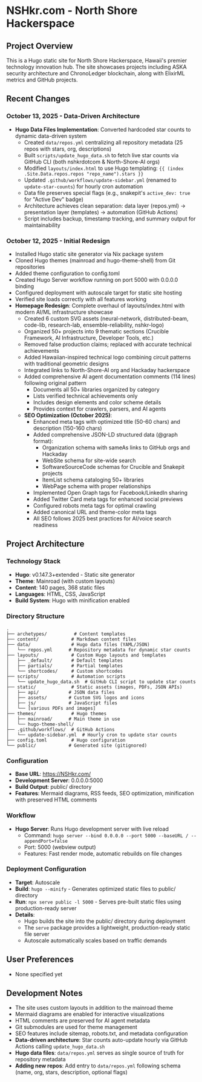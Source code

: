 # NSHkr.com - North Shore Hackerspace

## Project Overview
This is a Hugo static site for North Shore Hackerspace, Hawaii's premier technology innovation hub. The site showcases projects including ASKA security architecture and ChronoLedger blockchain, along with ElixirML metrics and GitHub projects.

## Recent Changes

### October 13, 2025 - Data-Driven Architecture
- **Hugo Data Files Implementation**: Converted hardcoded star counts to dynamic data-driven system
  - Created `data/repos.yml` centralizing all repository metadata (25 repos with stars, org, descriptions)
  - Built `scripts/update_hugo_data.sh` to fetch live star counts via GitHub CLI (both nshkrdotcom & North-Shore-AI orgs)
  - Modified `layouts/index.html` to use Hugo templating: `{{ (index .Site.Data.repos.repos "repo_name").stars }}`
  - Updated `.github/workflows/update-sidebar.yml` (renamed to `update-star-counts`) for hourly cron automation
  - Data file preserves special flags (e.g., snakepit's `active_dev: true` for "Active Dev" badge)
  - Architecture achieves clean separation: data layer (repos.yml) → presentation layer (templates) → automation (GitHub Actions)
  - Script includes backup, timestamp tracking, and summary output for maintainability

### October 12, 2025 - Initial Redesign
- Installed Hugo static site generator via Nix package system
- Cloned Hugo themes (mainroad and hugo-theme-shell) from Git repositories
- Added theme configuration to config.toml
- Created Hugo Server workflow running on port 5000 with 0.0.0.0 binding
- Configured deployment with autoscale target for static site hosting
- Verified site loads correctly with all features working
- **Homepage Redesign**: Complete overhaul of layouts/index.html with modern AI/ML infrastructure showcase
  - Created 6 custom SVG assets (neural-network, distributed-beam, code-lib, research-lab, ensemble-reliability, nshkr-logo)
  - Organized 50+ projects into 9 thematic sections (Crucible Framework, AI Infrastructure, Developer Tools, etc.)
  - Removed false production claims; replaced with accurate technical achievements
  - Added Hawaiian-inspired technical logo combining circuit patterns with traditional geometric designs
  - Integrated links to North-Shore-AI org and Hackaday hackerspace
  - Added comprehensive AI agent documentation comments (114 lines) following original pattern
    - Documents all 50+ libraries organized by category
    - Lists verified technical achievements only
    - Includes design elements and color scheme details
    - Provides context for crawlers, parsers, and AI agents
  - **SEO Optimization (October 2025)**:
    - Enhanced meta tags with optimized title (50-60 chars) and description (150-160 chars)
    - Added comprehensive JSON-LD structured data (@graph format):
      - Organization schema with sameAs links to GitHub orgs and Hackaday
      - WebSite schema for site-wide search
      - SoftwareSourceCode schemas for Crucible and Snakepit projects
      - ItemList schema cataloging 50+ libraries
      - WebPage schema with proper relationships
    - Implemented Open Graph tags for Facebook/LinkedIn sharing
    - Added Twitter Card meta tags for enhanced social previews
    - Configured robots meta tags for optimal crawling
    - Added canonical URL and theme-color meta tags
    - All SEO follows 2025 best practices for AI/voice search readiness

## Project Architecture

### Technology Stack
- **Hugo**: v0.147.3+extended - Static site generator
- **Theme**: Mainroad (with custom layouts)
- **Content**: 140 pages, 368 static files
- **Languages**: HTML, CSS, JavaScript
- **Build System**: Hugo with minification enabled

### Directory Structure
```
.
├── archetypes/          # Content templates
├── content/            # Markdown content files
├── data/               # Hugo data files (YAML/JSON)
│   └── repos.yml      # Repository metadata for dynamic star counts
├── layouts/            # Custom Hugo layouts and templates
│   ├── _default/       # Default templates
│   ├── partials/       # Partial templates
│   └── shortcodes/     # Custom shortcodes
├── scripts/            # Automation scripts
│   └── update_hugo_data.sh  # GitHub CLI script to update star counts
├── static/             # Static assets (images, PDFs, JSON APIs)
│   ├── api/           # JSON data files
│   ├── assets/        # Custom SVG logos and icons
│   ├── js/            # JavaScript files
│   └── [various PDFs and images]
├── themes/             # Hugo themes
│   ├── mainroad/      # Main theme in use
│   └── hugo-theme-shell/
├── .github/workflows/  # GitHub Actions
│   └── update-sidebar.yml  # Hourly cron to update star counts
├── config.toml         # Hugo configuration
└── public/            # Generated site (gitignored)
```

### Configuration
- **Base URL**: https://NSHkr.com/
- **Development Server**: 0.0.0.0:5000
- **Build Output**: public/ directory
- **Features**: Mermaid diagrams, RSS feeds, SEO optimization, minification with preserved HTML comments

### Workflow
- **Hugo Server**: Runs Hugo development server with live reload
  - Command: `hugo server --bind 0.0.0.0 --port 5000 --baseURL / --appendPort=false`
  - Port: 5000 (webview output)
  - Features: Fast render mode, automatic rebuilds on file changes

### Deployment Configuration
- **Target**: Autoscale
- **Build**: `hugo --minify` - Generates optimized static files to public/ directory
- **Run**: `npx serve public -l 5000` - Serves pre-built static files using production-ready server
- **Details**: 
  - Hugo builds the site into the public/ directory during deployment
  - The `serve` package provides a lightweight, production-ready static file server
  - Autoscale automatically scales based on traffic demands

## User Preferences
- None specified yet

## Development Notes
- The site uses custom layouts in addition to the mainroad theme
- Mermaid diagrams are enabled for interactive visualizations
- HTML comments are preserved for AI agent metadata
- Git submodules are used for theme management
- SEO features include sitemap, robots.txt, and metadata configuration
- **Data-driven architecture**: Star counts auto-update hourly via GitHub Actions calling `update_hugo_data.sh`
- **Hugo data files**: `data/repos.yml` serves as single source of truth for repository metadata
- **Adding new repos**: Add entry to `data/repos.yml` following schema (name, org, stars, description, optional flags)
